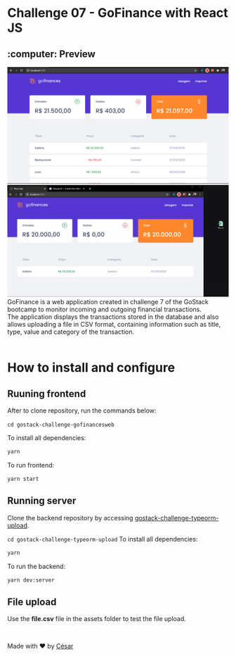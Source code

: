 # Challenge 07 - GoFinance with React JS

<h2>
:computer: Preview
</h2>

<img src="./images/Home.png" alt="Homepage" width="700" />
<img src="./images/Demonstration.gif" alt="Homepage" width="700" />

<br/>
GoFinance is a web application created in challenge 7 of the GoStack bootcamp to monitor incoming and outgoing financial transactions. <br>
The application displays the transactions stored in the database and also allows uploading a file in CSV format, containing information such as title, type, value and category of the transaction.<br/><br/>

# How to install and configure

## Ruuning frontend
After to clone repository, run the commands below:

`cd gostack-challenge-gofinancesweb`

To install all dependencies:
```sh
yarn
```
To run frontend:
```sh
yarn start
```

## Running server

Clone the backend repository by accessing [gostack-challenge-typeorm-upload](https://github.com/cesarramos95/gostack-challenge-typeorm-upload).

`cd gostack-challenge-typeorm-upload`
To install all dependencies:
```sh
yarn
```
To run the backend:
```sh
yarn dev:server
```

## File upload
Use the **file.csv** file in the assets folder to test the file upload.

<br/>
<footer>

Made with :heart: by [César](https://www.linkedin.com/in/cesararamos/)
</footer>

